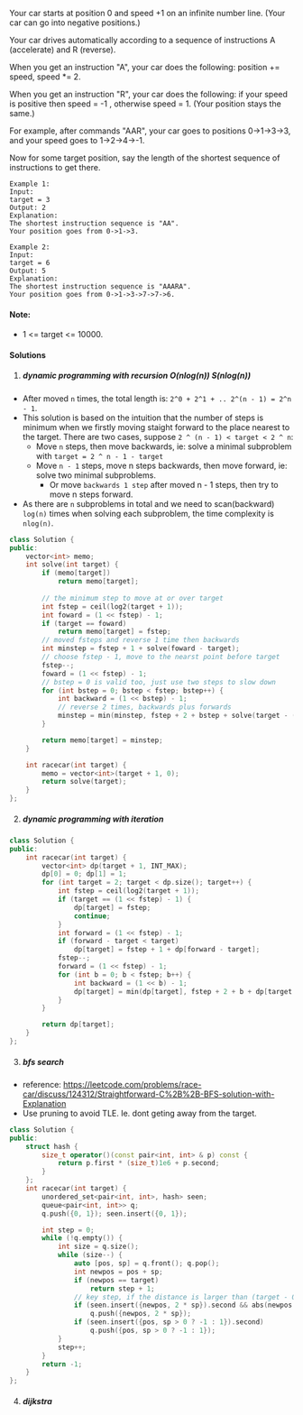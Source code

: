 Your car starts at position 0 and speed +1 on an infinite number line.  (Your car can go into negative positions.)

Your car drives automatically according to a sequence of instructions A (accelerate) and R (reverse).

When you get an instruction "A", your car does the following: position += speed, speed *= 2.

When you get an instruction "R", your car does the following: if your speed is positive then speed = -1 , otherwise speed = 1.  (Your position stays the same.)

For example, after commands "AAR", your car goes to positions 0->1->3->3, and your speed goes to 1->2->4->-1.

Now for some target position, say the length of the shortest sequence of instructions to get there.

```
Example 1:
Input: 
target = 3
Output: 2
Explanation: 
The shortest instruction sequence is "AA".
Your position goes from 0->1->3.

Example 2:
Input: 
target = 6
Output: 5
Explanation: 
The shortest instruction sequence is "AAARA".
Your position goes from 0->1->3->7->7->6.
```

 

#### Note:

-    1 <= target <= 10000.


#### Solutions

1. ##### dynamic programming with recursion  O(nlog(n)) S(nlog(n))

- After moved `n` times, the total length is: `2^0 + 2^1 + .. 2^(n - 1) = 2^n - 1`.
- This solution is based on the intuition that the number of steps is minimum when we firstly moving staight forward to the place nearest to the target. There are two cases, suppose `2 ^ (n - 1) < target < 2 ^ n`:
    - Move `n` steps, then move backwards, ie: solve a minimal subproblem with `target = 2 ^ n - 1 - target`
    - Move `n - 1` steps, move n steps backwards, then move forward, ie: solve two minimal subproblems.
        -  Or move `backwards 1 step` after moved n - 1 steps, then try to move n steps forward.
- As there are `n` subproblems in total and we need to scan(backward) `log(n)` times when solving each subproblem, the time complexity is `nlog(n)`.

```cpp
class Solution {
public:
    vector<int> memo;
    int solve(int target) {
        if (memo[target])
            return memo[target];
        
        // the minimum step to move at or over target
        int fstep = ceil(log2(target + 1));
        int foward = (1 << fstep) - 1;
        if (target == foward)
            return memo[target] = fstep;
        // moved fsteps and reverse 1 time then backwards
        int minstep = fstep + 1 + solve(foward - target);
        // choose fstep - 1, move to the nearst point before target
        fstep--;
        foward = (1 << fstep) - 1;
        // bstep = 0 is valid too, just use two steps to slow down
        for (int bstep = 0; bstep < fstep; bstep++) {
            int backward = (1 << bstep) - 1;
            // reverse 2 times, backwards plus forwards
            minstep = min(minstep, fstep + 2 + bstep + solve(target - (foward - backward)));
        }

        return memo[target] = minstep;
    }

    int racecar(int target) {
        memo = vector<int>(target + 1, 0);
        return solve(target);
    }
};
```



2. ##### dynamic programming with iteration

```cpp
class Solution {
public:
    int racecar(int target) {
        vector<int> dp(target + 1, INT_MAX);
        dp[0] = 0; dp[1] = 1;
        for (int target = 2; target < dp.size(); target++) {
            int fstep = ceil(log2(target + 1));
            if (target == (1 << fstep) - 1) {
                dp[target] = fstep;
                continue;
            }
            int forward = (1 << fstep) - 1;
            if (forward - target < target)
                dp[target] = fstep + 1 + dp[forward - target];
            fstep--;
            forward = (1 << fstep) - 1;
            for (int b = 0; b < fstep; b++) {
                int backward = (1 << b) - 1;
                dp[target] = min(dp[target], fstep + 2 + b + dp[target - forward + backward]);
            }
        }

        return dp[target];
    }
};
```



3. ##### bfs search

- reference: https://leetcode.com/problems/race-car/discuss/124312/Straightforward-C%2B%2B-BFS-solution-with-Explanation
- Use pruning to avoid TLE. Ie. dont geting away from the target.

```cpp
class Solution {
public:
    struct hash {
        size_t operator()(const pair<int, int> & p) const {
            return p.first * (size_t)1e6 + p.second;
        }
    };
    int racecar(int target) {
        unordered_set<pair<int, int>, hash> seen;
        queue<pair<int, int>> q;
        q.push({0, 1}); seen.insert({0, 1});

        int step = 0;
        while (!q.empty()) {
            int size = q.size();
            while (size--) {
                auto [pos, sp] = q.front(); q.pop();
                int newpos = pos + sp;
                if (newpos == target)
                    return step + 1;
                // key step, if the distance is larger than (target - 0), skip
                if (seen.insert({newpos, 2 * sp}).second && abs(newpos - target) < target)
                    q.push({newpos, 2 * sp});
                if (seen.insert({pos, sp > 0 ? -1 : 1}).second)
                    q.push({pos, sp > 0 ? -1 : 1});
            }
            step++;
        }
        return -1;
    }
};
```


4. ##### dijkstra


